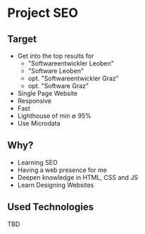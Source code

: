 # Project SEO

## Target

- Get into the top results for
  - "Softwareentwickler Leoben"
  - "Software Leoben"
  - opt. "Softwareentwickler Graz"
  - opt. "Software Graz"
- Single Page Website
- Responsive
- Fast
- Lighthouse of min ∅ 95%
- Use Microdata

## Why?

- Learning SEO
- Having a web presence for me
- Deepen knowledge in HTML, CSS and JS
- Learn Designing Websites

## Used Technologies

TBD
